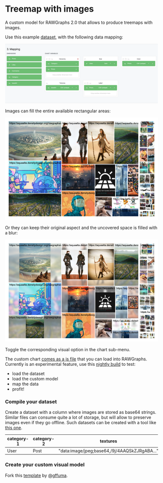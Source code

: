 # Treemap with images
A custom model for RAWGraphs 2.0 that allows to produce treemaps with images.

Use this example [dataset](example/datasets/photos-twitter-base64.csv), with the following data mapping:

![Texture fills each area](docs/mapping.png)

Images can fill the entire available rectangular areas:

![Texture fills each area](docs/filled.png)

Or they can keep their original aspect and the uncovered space is filled with a blur:

![Texture is entirely visible, plus blur](docs/blurred.png)

Toggle the corresponding visual option in the chart sub-menu.

The custom chart [comes as a js file](docs/images-treemap.v0.1.umd.js) that you can load into RAWGraphs. Currently is an experimental feature, use this [nightly build](https://rawcustom.sandbox.inmagik.com/) to test:

- load the dataset
- load the custom model
- map the data
- profit!

### Compile your dataset

Create a dataset with a column where images are stored as base64 strings. Similar files can consume quite a lot of storage, but will allow to preserve images even if they go offline. Such datasets can be created with a tool like [this one](https://observablehq.com/@iosonosempreio/images-table-to-base64).

| category-1  | category-2 | textures |
| ------------- | ------------- | ------------- |
| User  | Post  | "data:image/jpeg;base64,/9j/4AAQSkZJRgABA..." |

### Create your custom visual model

Fork this [template](https://github.com/gffuma/custom-rawcharts-template-test) by [@gffuma](https://github.com/gffumar).

